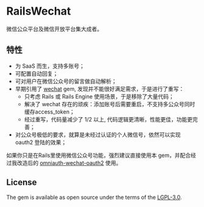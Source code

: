 # RailsWechat

微信公众平台及微信开放平台集大成者。

## 特性
* 为 SaaS 而生，支持多账号；
* 可配置自动回复；
* 可对用户在微信公众号的留言做自动解析；
* 早期引用了 [wechat](https://github.com/Eric-Guo/wechat) gem, 发现并不能很好满足需求，于是进行了重写：
  * 只考虑 Rails 或 Rails Engine 使用场景，于是移除了大量代码；
  * 解决了 wechat 存在的顽疾：添加账号后需要重启，不支持多公众号同时缓存access_token；
  * 经过重写，代码量减少了 1/2 以上, 代码逻辑更清晰，性能更佳，功能更完善； 
* 对公众号极低的要求，就算是未经过认证的个人微信号，依然可以实现 oauth2 登陆的效果； 

如果你只是在Rails里使用微信公众号功能，强烈建议直接使用本 gem，并配合经过我改造后的 [omniauth-wechat-oauth2](https://github.com/qinmingyuan/omniauth-wechat-oauth2) 使用。



## License
The gem is available as open source under the terms of the [LGPL-3.0](https://opensource.org/licenses/LGPL-3.0).
